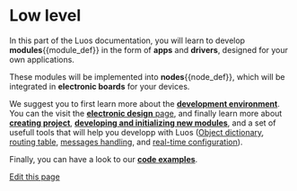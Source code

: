 # Low level
In this part of the Luos documentation, you will learn to develop <span class="cust_tooltip">**modules**<span class="cust_tooltiptext">{{module_def}}</span></span> in the form of **apps** and **drivers**, designed for your own applications.

These modules will be implemented into <span class="cust_tooltip">**nodes**<span class="cust_tooltiptext">{{node_def}}</span></span>, which will be integrated in **electronic boards** for your devices.

We suggest you to first learn more about the [**development environment**](/_pages/low/dev-env.md). You can the visit the [**electronic design** page](/_pages/low/electronic-design.md), and finally learn more about [**creating project**](/_pages/low/modules/create-project.md), [**developing and initializing new modules**](/_pages/low/modules/create-modules.md), and a set of usefull tools that will help you developp with Luos ([Object dictionary](/_pages/low/modules/od.md), [routing table](/_pages/low/modules/routing-table.md), [messages handling](/_pages/low/modules/msg-handling.md), and [real-time configuration](/_pages/low/modules/rt-config.md)).

Finally, you can have a look to our [**code examples**](/_pages/low/modules/examples.md). 

<div class="cust_edit_page"><a href="https://{{gh_path}}/_pages/low/low-level.md">Edit this page</a></div>

